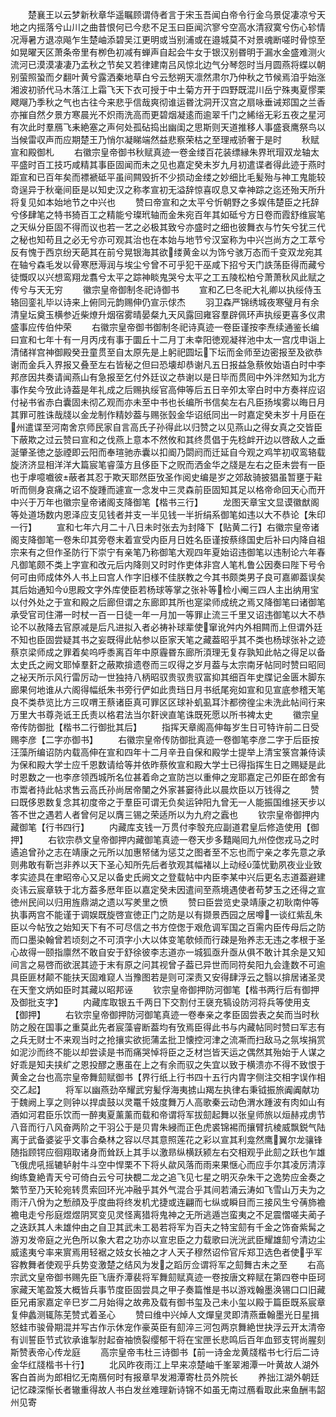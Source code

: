 <!-- { "loadSidebar": true } -->
　　楚襄王以云梦新秋章华遥瞩顾谓侍者言于宋玉吾闻白帝令行金乌景促凄凉兮天地之内摇落兮山川之曲昔恨何已今悲不足玉曰臣闻泬寥兮空高水清寂寞兮伤心轸情况溽暑方退凉飚乍生楚岫添碧吴江更明或当别浦或在邉城莫不对景魂断嗟时骨惊至如晃曜天区萧条帝里有栁色初减有蝉声自起会牛女于银汉别昬明于漏水金盛难测火流河已漠漠凄凄乃孟秋之节矣又若律建南吕风惊北边气分琴怨时当月圆燕将蝶以朝别萤照蛩而夕翻叶黄兮露洒秦地草白兮云愁朔天凛然肃尔乃仲秋之节候焉洎乎始涨湘波初骄代马木落江上霜飞天下衣可授于中土菊方开于四野既混川岳宁殊夷夏憀栗飕飗乃季秋之气也古往今来悲乎信哉爽彻谁运昬沈洞开汉宫之扇咏垂诫郑国之兰香亦摧自然夕景方寒晨光不炽雨洗高而更碧烟凝逺而逾翠千门之絺绤无彩五夜之星河有次此时羣鴈飞耒絶塞之声何处孤砧捣出幽闺之思斯则天道推移人事盛衰鹰祭鸟以当候雷収声而应期楚王乃悄尔凝睇端然益悲察荣枯之至理戒骄奢于是时
　　秋赋宣和殿御札
　　右徽宗皇帝御书秋赋真迹一卷金缕百花装缥縁朱界玳瑁双龙轴太平盛时百工技巧咸精其事臣固闻而未之见也嘉定癸未岁九月初遣谍者得此迹于燕时距宣和已百年矣而褾褫砥平虽间闗毁折不少损动金缕之妙细比毛髪殆与神工鬼能较竒逞异于秋毫间臣是以知史汉之称孝宣初无溢辞惊喜叹息又幸神踪之迄还殆天所升将复见如本始地节之中兴也
　　赞曰帝宣和之太平兮忻朝野之多娱伟楚臣之托辞兮侈肆笔之特书猗百工之精能兮璨玳轴而金朱宛百年其如砥兮方日卷而霞舒维宸笔之天纵分臣固不得而议也若一艺之必极其致兮亦盛时之细也彼舞衣与竹矢兮犹三代之秘也知苟且之必无兮亦可观其治也在本始与地节兮汉室称为中兴岂尚方之工萃兮反有愧于西京纷天葩其在前兮晃银海其欲缕黄金以为饰兮骇万态而千变双龙宛其在轴兮森毛发以骨寒厯溽润与埃尘兮曾不可乎犯干巫咸下招兮天门詄荡臣得而藏兮徒慨叹以兴想鸾翔龙翥兮太平之踪神睒鬼哭兮太平之工五陵松柏兮萧萧秋风此赋之传兮与天无穷
　　徽宗皇帝御制冬祀诗御书
　　宣和乙巳冬祀大礼卿以执绥侍玉辂回銮礼毕以诗来上俯同元韵赐伸仍宣示俅杰
　　羽卫森严锦绣城夜寒璧月有余清皇坛奠玉横参近柴燎升烟宿雾晴晏粲九天风露回雍容羣辟佩环声执绥更喜多仪肃盛事应传伯仲荣
　　右徽宗皇帝御书御制冬祀诗真迹一卷臣谨按李焘续通鉴长编曰宣和七年十有一月丙戌有事于圜丘十二月丁未幸阳徳观凝祥池中太一宫戊申诣上清储祥宫神御殿癸丑童贯至自太原先是上躬祀圆坛下坛而金师至边密报至及欲恭谢而金兵入界报又叠至左右皆秘之但曰恐壊却恭谢凡五日报益急蔡攸始语白时中李邦彦因共奏请闻燕山有急报至乞付外廷议之恭谢以是日毕而贯囘中外泮然知为北方事作矣今攷此诗葢是年礼成之后赐执绥官高伸等后五日辛夘太宰白时中方奏祥应诏付袐书省赤白囊固未彻乙观而亦未至中书也长编所书信矣左右凡臣扬埃雾以晦日月其罪可胜诛哉牋以金龙制作精妙葢与赐张瑴金华诏纸同出一时嘉定癸未岁十月臣在州遣谍至河南舍京师民家自言高氏子孙得此以归赞之以见燕山之得女真之交皆臣下蔽欺之过云赞曰宣和之伐燕上意本不然攸和其终贯倡于先稔衅开边以啓敌人之垂涎肇圣徳之毖禋即云阳而奉瑄驰赤囊以扣阍乃閟阏而迁延自今观之鸡竿初収鸾辂载旋济济显相洋洋大篇宸笔睿藻方且侈臣下之贶而洒金华之牋是左右之臣未尝有一臣也于虖噫嚱彼蔽者其忍于欺天耶然臣攷圣作阅史编是岁之郊敌骑披猖虽暂壅于黈听而侧身哀痛之诏不旋踵而遽宣一念发中三灵森前臣固知其足以格帝命回天心而开中兴于万年也徽宗皇帝诸阁支降御笔【楷书三行】
　　龙图天章宝文显谟徽猷阁等处道场数内恩泽应支见钱者并支一半见钱一半折绢系御笔如违以大不恭论【朱印一行】
　　宣和七年六月二十八日未时张去为封降下【贴黄二行】右徽宗皇帝诸阁支降御笔一卷朱印其旁卷末着宣受内臣月日姓名臣谨按蔡绦国史后补曰内降自祖宗来有之但作圣防行下崇宁有亲笔乃称御笔大观四年夏始诏违御笔以违制论六年春凡御笔颇不类上字宣和改元后内降则又时时作吏体非宫人笔札鲁公因奏曰陛下号令何可由师成体外人书上曰宫人作字旧様不佳朕教之今其书颇类男子良可嘉卿葢误矣其后始通知今思殿文字外库使臣若杨球等掌之张补等检小阉三四人主出纳用宝以付外处之于宣和殿之后廊但谓之东廊即其所也寔梁师成统之焉又降御笔曰诸御笔承受官司住滞一时杖一百一日徒一年一月加一等罪止流三千里又诏违御笔以大不恭论不以赦降去官原减是后凡进拟入者必祷补球辈使窜讹舛内外相闗而上但谓外廷不知也臣固尝疑其书之妄既得此帖参以臣家天笔之藏葢昭乎其不类也杨球张补之迹蔡京梁师成之罪着矣呜呼黍离百年中原霾昬东廊所湏理无复存孰知此帖之得足以备太史氏之阙文耶悼羣姧之蔽欺揜遗卷而三叹得之岁月葢与太宗南牙帖同时赞曰昭囘之袐天所示风行雷厉动一世独持八柄昭驭贵驭贵驭富抑其细百年史牒记金匮木脚东廊果何地谁从六阁得幅纸朱书旁行俨如此贵珰日月书纸尾宛如宣和见宣底参稽天笔良不类恭览比方三叹喟王蔡诸臣真可罪区区球补虮虱耳汴都徬徨尘未洗此帖间行来万里大书尊尧诋王氏责以格君法当尔姧谀直笔诛既死愿以所书裨太史
　　徽宗皇帝传防御批【楷书二行御批其后】
　　指挥天章阁高伸每岁生日可特许前二日受赐李彦【二字亦御书】
　　右徽宗皇帝传防御批真迹一卷御笔李彦二字于后臣按汪藻所编诏防内载高伸在宣和四年十二月辛丑自保和殿学士提举上清宝箓宫兼侍读为保和殿大学士应千恩数请给等并依昨蔡攸宣和殿大学士已得指挥生日之赐疑是此时恩数之一也李彦领西城所名位甚着命之宣防岂以重伸之宠耶嘉定己夘臣在郎舍有市鬻者持此帖求售云高氏孙尚居帝闉之外家甚窭待此以晨炊臣以万钱得之
　　赞曰既侈恩数复念其初度帝之于羣臣可谓无负矣运钟阳九曾无一人能振国维拯天步以答不世之遇若人者曾何足以膺三锡之荣适所以为九府之蠧也
　　钦宗皇帝御押内藏御笔【行书四行】
　　内藏库支钱一万贯付李彀充应副道君皇后修造使用【御押】
　　右钦宗恭文皇帝御押内藏御笔真迹一卷天步多囏飚囘九州倥偬戎马之时遹追曾孙之志在靖康之元所以加惠帑储为惩艾之图者至不忘也而宁亲之孝先意之承则弗敢有靳岂非养以天下圣心知所先后者欤观其幅褚以上动经藻忧勤夙夜业业致孝实迹具在聿昭帝心又足以备史氏阙文之登载帖中内臣李某中兴后更名志道葢避建炎讳云宸章轶于北方葢多厯年臣以嘉定癸未因遣间至燕境遇使者苟梦玉之还得之宣徳州民间以归用旌鼎湖之遗以写羑里之愤
　　赞曰臣尝览史录靖康之初耿南仲等执事两宫不能谨于调娱既旋啓宣徳正门之防是以有撷景西园之居噂一谈红紫乱朱臣以今帖攷之始知天下有不可尽信之书方倥偬于艰危调军国之百需内臣传母后之防而口墨染翰曾若顷刻之不可湏字小大以体变笔欹倾而行疎是殆养志无违之孝根于圣心故得一颐指廪然不敢自安于舒徐彼李志道亦一城狐亟升亟从俱不敢计其余是又知间言之易啓而欲泯其迹于末有原之问其视曾子葢已异世而同符矣阳九会逢数不可逾具臣匪材颠不能扶天固难窥人当豫图若是则可深责又安得肆浮云之翳以揜居诸圣灵在天奎文炳如臣时其藏以昭邦诬
　　钦宗皇帝御押防河御笔【楷书两行后有御押及御批支字】
　　内藏库取银五千两日下交割付王襃充犒设防河将兵等使用支【御押】
　　右钦宗皇帝御押防河御笔真迹一卷奉亲之孝臣固尝表之矣而当时秋防之殷在国事之重莫此先者宸藻睿断葢均有攷焉臣得此书与内藏帖同时赞曰军志有之兵无财士不来观当时之抢攘实欲扼蒲孟批卫懐控河津之流凘而扫敌马之氛埃捐赏如泥沙而终不能以却尝读是书而痛哭悼将臣之乏材岂皆天运之偶然其殆始于人谋之好乖是知夫挟纩之恩投醪之惠虽在上之有余而驭之失宜以致于横溃亦不得不致恨于黄金之台也高宗皇帝舞劎赋御书【界行纸上行书四十五行内胄字侧注交相字误作相交乙起】
　　将军以幽燕劲卒耀武穷髪俘海夷掳山羯左执律右秉钺振旅阗阗献功于魏阙上享之则钟以捍虡鼓以灵鼍千妓度舞万人高歌秦云动色渭水踵波有肉如山有酒如河君臣乐饮而一醉夷夏薰薰而载和帝谓将军拔劎起舞以张皇师旅以烜赫戎虏节八音而行八风奋两阶之干羽公于是贝胄朱綅而正色虎裘锦裼而攘臂抗棱威飘鋭气陆离于武备婆娑乎文事合桑林之容以尽其意照莲花之彩以宣其利龛然鹰翼尔龙骧锋随指顾锷应徊翔取诸身而耸跃上其手以激昻纵横跃颍左右交相观乎此劎之跃也乍雄飞俄虎吼摇辘轳射牛斗空中悍栗不下将乆歘风落而雨来果惬心而应手尔其凌厉清淳绚练夐絶青天兮可倚白云兮可抉覩二龙之追飞见七星之明灭杂朱干之逸势应金奏之繁节至乃天轮宛转贯索回环光冲融乎其外气混合乎其间若涌云涛如飞雪山万夫为之雨汗八佾为之慙顔及乎度曲将终发机尤捷或连翩而七纵或瞬目而三接风生兮蒨斾襜襜电走兮彤庭煜煜阴冥变见灵怪离猎将鬼神之无所逃遁岂蛮夷之不足震慴嗟夫蔺子之迭跃其人未雄仲由之自卫其武未工曷若将军为百夫之特宝劎有千金之饰奋紫髯之游刃发帝庭之光色所以象大君之功亦以宣忠臣之力载歌曰洸洸武臣耀雄劎兮清边尘威逺夷兮率来賔焉用轻裾之妓女长袖之才人天子穆然诏伶官斥郑卫选色者使乎军容教舞者使观乎兵势变激楚之结风为发之蹈厉佥谓将军之劎舞古未之至
　　右高宗武文皇帝御书赐先臣飞唐乔潭裴将军舞劎赋真迹一卷按唐文粹赋在第四卷中臣珂家藏天笔盈笈大概皆兵事节度臣固尝具之甲子奏篇惟是书以游戏翰墨涣锡口口旧藏臣兄甫家嘉定辛巳岁二月始得之故弗及载有御书玺及己未小玺以殿于篇臣既系宸章复伸蠡测辄陈芜赞式着圣心
　　赞曰维中兴焯人文燀皇灵即清燕垂翰墨光日星揖怒蛙市骏骨期混并写古作示休宠作豪英臣有劎淬三河包两京舞絶世抉浮云开太清帝有训誓臣节式钦承谁掣肘起奋袖愤裂缨郁干将在宝匣长悲鸣后百年血郅支锷尚腥刻斯赞表帝心传龙庭
　　高宗皇帝韦杜三诗御书【前一诗金龙黄牋楷书七行后二诗金华红牋楷书十行】
　　北风昨夜雨江上早来凉楚岫千峯翠湘潭一叶黄故人湖外客白首尚为郎相忆无南鴈何时有报章早发湘潭寄杜员外院长
　　养拙江湖外朝廷记忆疎深惭长者辙重得故人书白发丝难理新诗锦不如虽无南过鴈看取此来鱼酬韦韶州见寄

